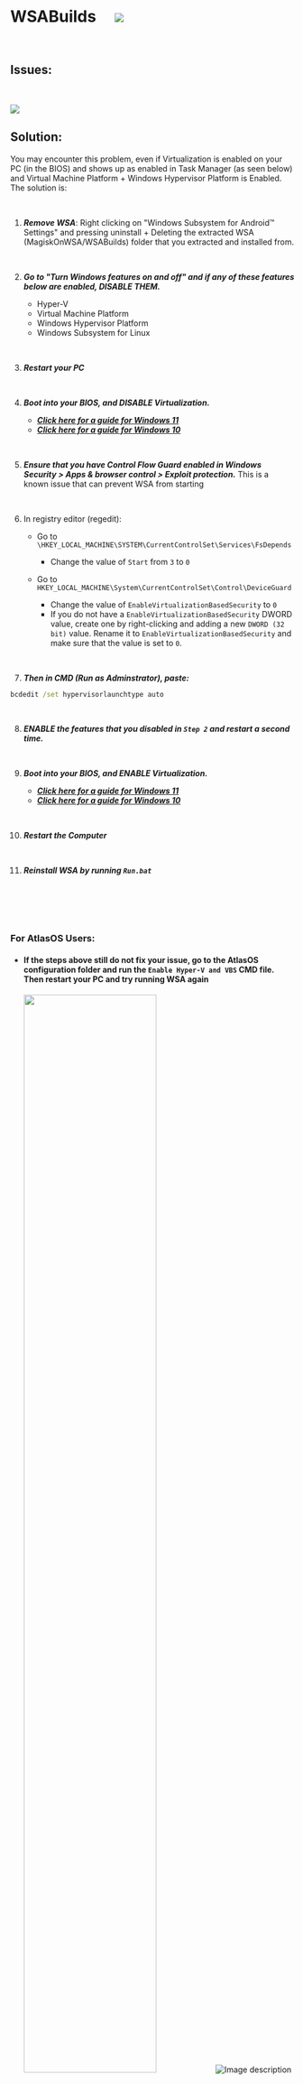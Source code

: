 # WSABuilds &nbsp; &nbsp; <img src="https://img.shields.io/github/downloads/MustardChef/WSABuilds/total?label=Total%20Downloads&style=for-the-badge"/> &nbsp; 

&nbsp;
&nbsp;

## Issues:

&nbsp;
&nbsp;

<img src="https://user-images.githubusercontent.com/68629435/213985345-a6fc6e97-63f3-4741-8965-8d62a0d6b824.png"/>

## Solution: 

You may encounter this problem, even if Virtualization is enabled on your PC (in the BIOS) and shows up as enabled in Task Manager (as seen below) and Virtual Machine Platform + Windows Hypervisor Platform is Enabled. The solution is:

&nbsp;

1. ***Remove WSA***: Right clicking on "Windows Subsystem for Android™ Settings" and pressing uninstall + Deleting the extracted WSA (MagiskOnWSA/WSABuilds) folder that you extracted and installed from.

&nbsp;

2. ***Go to "Turn Windows features on and off" and if any of these features below are enabled, DISABLE THEM.***

    - Hyper-V
    - Virtual Machine Platform
    - Windows Hypervisor Platform
    - Windows Subsystem for Linux

&nbsp;

3. ***Restart your PC***

&nbsp;

4. ***Boot into your BIOS, and DISABLE Virtualization.***

    - ***[Click here for a guide for Windows 11](https://support.microsoft.com/en-us/windows/enable-virtualization-on-windows-11-pcs-c5578302-6e43-4b4b-a449-8ced115f58e1)***
    - ***[Click here for a guide for Windows 10](https://support.microsoft.com/en-us/windows/enable-virtualization-on-windows-10-pcs-c5578302-6e43-4b4b-a449-8ced115f58e1)***

&nbsp;

5. ***Ensure that you have Control Flow Guard enabled in Windows Security > Apps & browser control > Exploit protection.*** This is a known issue that can prevent WSA from starting

&nbsp;

6.  In registry editor (regedit):
   
    - Go to ``\HKEY_LOCAL_MACHINE\SYSTEM\CurrentControlSet\Services\FsDepends``
        - Change the value of ``Start`` from ``3`` to ``0``
   
    - Go to ``HKEY_LOCAL_MACHINE\System\CurrentControlSet\Control\DeviceGuard``
        - Change the value of ``EnableVirtualizationBasedSecurity`` to ``0``
        - If you do not have a ``EnableVirtualizationBasedSecurity`` DWORD value, create one by right-clicking and adding a new ``DWORD (32 bit)`` value. Rename it to ``EnableVirtualizationBasedSecurity`` and make sure that the value is set to ``0``.    

&nbsp;

7. ***Then in CMD (Run as Adminstrator), paste:***

```cmd
bcdedit /set hypervisorlaunchtype auto
```

&nbsp;

8. ***ENABLE the features that you disabled in ``Step 2`` and restart a second time.*** 

&nbsp;


9. ***Boot into your BIOS, and ENABLE Virtualization.***

    - ***[Click here for a guide for Windows 11](https://support.microsoft.com/en-us/windows/enable-virtualization-on-windows-11-pcs-c5578302-6e43-4b4b-a449-8ced115f58e1)***
    - ***[Click here for a guide for Windows 10](https://support.microsoft.com/en-us/windows/enable-virtualization-on-windows-10-pcs-c5578302-6e43-4b4b-a449-8ced115f58e1)***

&nbsp;

10. ***Restart the Computer***

&nbsp;

11. ***Reinstall WSA by running `Run.bat`***


&nbsp;


<br />
<br />


### For AtlasOS Users:


- #### If the steps above still do not fix your issue, go to the AtlasOS configuration folder and run the ``Enable Hyper-V and VBS`` CMD file. Then restart your PC and try running WSA again  


  <img src="https://github.com/MustardChef/WSABuilds/assets/68516357/1c8ec5b1-b071-4923-9c00-2f7449adf75c" width=70% height=70%>

  <img src="https://github.com/MustardChef/WSABuilds/assets/68516357/738d4850-f7da-4408-b2f5-8483c30e1a9f" alt="Image description">

<br />
<br />

---

## Have futher question or need help?

#### Join the Discord if you have any other questions or need help!

[<img src="https://invidget.switchblade.xyz/2thee7zzHZ" style="width: 400px;"/>](https://discord.gg/2thee7zzHZ)
